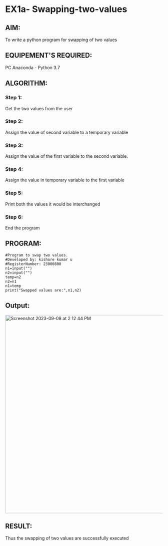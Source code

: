 # EX1a- Swapping-two-values
## AIM:
To write a python program for swapping of two values
## EQUIPEMENT'S REQUIRED: 
PC
Anaconda - Python 3.7
## ALGORITHM: 
### Step 1:
Get the two values from the user
### Step 2: 
Assign the value of second variable to a temporary variable 
### Step 3: 
Assign the value of the first variable to the second variable.
### Step 4:  
Assign the value in temporary variable to the first variable
### Step 5: 
Print both the values it would be interchanged
### Step 6: 
End the program
## PROGRAM:
```
#Program to swap two values.
#Developed by: kishore kumar u  
#RegisterNumber: 23000800
n1=input("")
n2=input("")
temp=n2
n2=n1
n1=temp
print("Swapped values are:",n1,n2)
```

## Output:

<img width="633" alt="Screenshot 2023-09-08 at 2 12 44 PM" src="https://github.com/Kishorekumar22060/Swapping-two-values/assets/141472136/770cd05c-5036-45f6-9970-b266273d121f">

## RESULT:
Thus the swapping of two values are successfully executed



